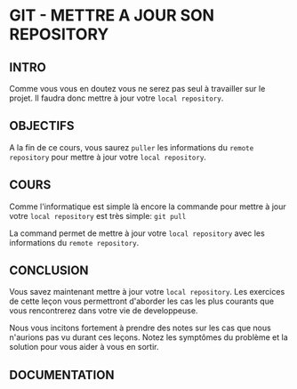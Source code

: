 # GIT - METTRE A JOUR SON REPOSITORY

## INTRO
Comme vous vous en doutez vous ne serez pas seul à travailler sur le projet.
Il faudra donc mettre à jour votre `local repository`.

## OBJECTIFS
A la fin de ce cours, vous saurez `puller` les informations du `remote repository`
pour mettre à jour votre `local repository`.

## COURS
Comme l'informatique est simple là encore la commande pour mettre à jour votre 
`local repository` est très simple: `git pull` 

La command permet de mettre à jour votre `local repository` avec les informations du `remote repository`.
 
## CONCLUSION
Vous savez maintenant mettre à jour votre `local repository`. Les exercices de cette leçon 
vous permettront d'aborder les cas les plus courants que vous rencontrerez dans votre vie 
de developpeuse.

Nous vous incitons fortement à prendre des notes sur les cas que nous n'aurions pas vu 
durant ces leçons. Notez les symptômes du problème et la solution pour vous aider à vous en sortir.

## DOCUMENTATION

